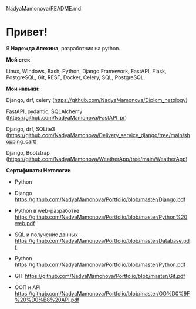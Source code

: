 NadyaMamonova/README.md

# Привет!

Я **Надежда Алехина**, разработчик на python.

**Мой стек**

Linux, Windows, Bash, Python, Django Framework, FastAPI, Flask, PostgreSQL, Git, REST, Docker, Celery, SQL, PostgreSQL.

**Мои навыки:**



Django, drf, celery (https://github.com/NadyaMamonova/Diplom_netology)

FastAPI, pydantic, SQLAlchemy (https://github.com/NadyaMamonova/FastAPI_pr)

Django, drf, SQLite3 (https://github.com/NadyaMamonova/Delivery_service_django/tree/main/shopping_cart)

Django, Bootstrap (https://github.com/NadyaMamonova/WeatherApp/tree/main/WeatherApp)


**Сертификаты Нетологии**

- Python 

- Django https://github.com/NadyaMamonova/Portfolio/blob/master/Django.pdf

- Python в web-разработке https://github.com/NadyaMamonova/Portfolio/blob/master/Python%20web.pdf

- SQL и получение данных  https://github.com/NadyaMamonova/Portfolio/blob/master/Database.pdf

- Python https://github.com/NadyaMamonova/Portfolio/blob/master/Python.pdf

- GIT https://github.com/NadyaMamonova/Portfolio/blob/master/Git.pdf

- ООП и API https://github.com/NadyaMamonova/Portfolio/blob/master/OO%D0%9F%20%D0%B8%20API.pdf
